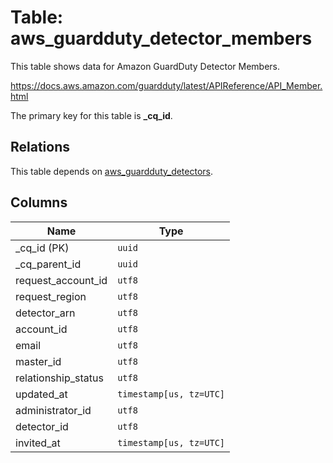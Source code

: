 # Table: aws_guardduty_detector_members

This table shows data for Amazon GuardDuty Detector Members.

https://docs.aws.amazon.com/guardduty/latest/APIReference/API_Member.html

The primary key for this table is **_cq_id**.

## Relations

This table depends on [aws_guardduty_detectors](aws_guardduty_detectors.md).

## Columns

| Name          | Type          |
| ------------- | ------------- |
|_cq_id (PK)|`uuid`|
|_cq_parent_id|`uuid`|
|request_account_id|`utf8`|
|request_region|`utf8`|
|detector_arn|`utf8`|
|account_id|`utf8`|
|email|`utf8`|
|master_id|`utf8`|
|relationship_status|`utf8`|
|updated_at|`timestamp[us, tz=UTC]`|
|administrator_id|`utf8`|
|detector_id|`utf8`|
|invited_at|`timestamp[us, tz=UTC]`|